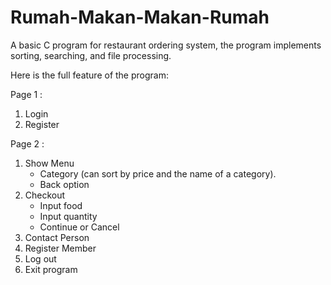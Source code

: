 # Rumah-Makan-Makan-Rumah
A basic C program for restaurant ordering system, the program implements sorting, searching, and file processing.

Here is the full feature of the program:

Page 1 :
1.	Login
2. Register
   
Page 2 :
1. Show Menu
   - Category (can sort by price and the name of a category).
   - Back option
2.	Checkout
      - Input food
      - Input quantity
      - Continue or Cancel
4.	Contact Person
5.	Register Member
6.	Log out
7.	Exit program
 
